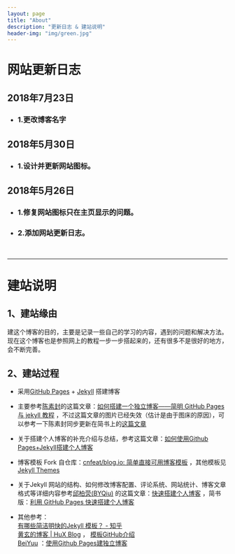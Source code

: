 ```yaml
---
layout: page
title: "About"
description: "更新日志 & 建站说明"
header-img: "img/green.jpg"
---
```


# 网站更新日志

## 2018年7月23日
- ### 1.更改博客名字

## 2018年5月30日
- ### 1.设计并更新网站图标。

## 2018年5月26日
- ### 1.修复网站图标只在主页显示的问题。
- ### 2.添加网站更新日志。



<br>

***
# 建站说明

## 1、建站缘由
建这个博客的目的，主要是记录一些自己的学习的内容，遇到的问题和解决方法。现在这个博客也是参照网上的教程一步一步搭起来的，还有很多不是很好的地方，会不断完善。

## 2、建站过程

- 采用[GitHub Pages](https://pages.github.com/) + [Jekyll](https://jekyllcn.com/) 搭建博客

- 主要参考[陈素封](http://www.cnfeat.com/)的这篇文章：[如何搭建一个独立博客——简明 GitHub Pages与 jekyll 教程](http://www.cnfeat.com/blog/2014/05/11/how-to-build-a-blog/) ，不过这篇文章的图片已经失效（估计是由于图床的原因），可以参考一下陈素封同步更新在简书上的[这篇文章](https://www.jianshu.com/p/05289a4bc8b2)

- 关于搭建个人博客的补充介绍与总结，参考这篇文章：[如何使用Github Pages+Jekyll搭建个人博客](http://pansihao.com/2018/03/03/buildblog/)

- 博客模板 Fork 自仓库：[cnfeat/blog.io: 简单直接可用博客模板](https://github.com/cnfeat/blog.io) ，其他模板见[Jekyll Themes](http://jekyllthemes.org/)

- 关于Jekyll 网站的结构、如何修改博客配置、评论系统、网站统计、博客文章格式等详细内容参考[邱柏荧(BYQiu)](http://qiubaiying.top/) 的这篇文章：[快速搭建个人博客](http://qiubaiying.top/2017/02/06/快速搭建个人博客/) ，简书版：[利用 GitHub Pages 快速搭建个人博客](https://www.jianshu.com/p/e68fba58f75c)

- 其他参考：<br>
[有哪些简洁明快的Jekyll 模板？ - 知乎](https://www.zhihu.com/question/20223939) <br>
[黄玄的博客 | HuX Blog](http://huangxuan.me/) ， [模板GitHub介绍](https://github.com/Huxpro/huxpro.github.io) <br>
[BeiYuu](http://beiyuu.com/) ：[使用Github Pages建独立博客](http://beiyuu.com/github-pages)
